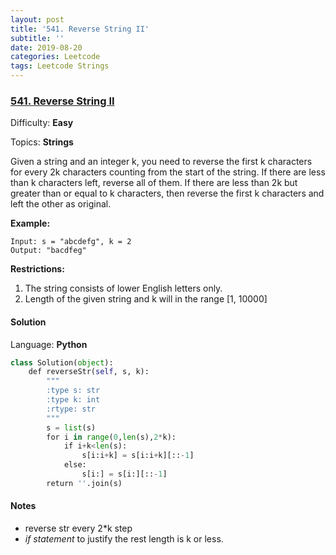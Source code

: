```yaml
---
layout: post
title: '541. Reverse String II'
subtitle: ''
date: 2019-08-20
categories: Leetcode
tags: Leetcode Strings
---
```

### [541\. Reverse String II](https://leetcode.com/problems/reverse-string-ii/)

Difficulty: **Easy**

Topics: **Strings**

Given a string and an integer k, you need to reverse the first k characters for every 2k characters counting from the start of the string. If there are less than k characters left, reverse all of them. If there are less than 2k but greater than or equal to k characters, then reverse the first k characters and left the other as original.

**Example:**  

```
Input: s = "abcdefg", k = 2
Output: "bacdfeg"
```

**Restrictions:**

1.  The string consists of lower English letters only.
2.  Length of the given string and k will in the range [1, 10000]


#### Solution

Language: **Python**

```python
class Solution(object):
    def reverseStr(self, s, k):
        """
        :type s: str
        :type k: int
        :rtype: str
        """
        s = list(s)
        for i in range(0,len(s),2*k):
            if i+k<len(s):
                s[i:i+k] = s[i:i+k][::-1]
            else:
                s[i:] = s[i:][::-1]
        return ''.join(s)
```

#### Notes
- reverse str every 2*k step
- *if statement* to justify the rest length is k or less.